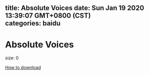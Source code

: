 
title: Absolute Voices
date: Sun Jan 19 2020 13:39:07 GMT+0800 (CST)    
categories: baidu
---

# Absolute Voices
size: 0
 
 

[How to download](https://bpcam.bemobtrk.com/go/2ceec3aa-1ca2-46d6-b9ff-aaa5c184517c?jno=3323)